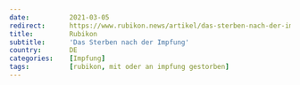 ```yaml
---
date:          2021-03-05
redirect:      https://www.rubikon.news/artikel/das-sterben-nach-der-impfung
title:         Rubikon
subtitle:      'Das Sterben nach der Impfung'
country:       DE
categories:    [Impfung]
tags:          [rubikon, mit oder an impfung gestorben]
---
```

